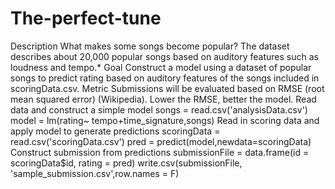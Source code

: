 # The-perfect-tune

Description
What makes some songs become popular? The dataset describes about 20,000 popular songs based on auditory features such as loudness and tempo.*
Goal
Construct a model using a dataset of popular songs to predict rating based on auditory features of the songs included in scoringData.csv.
Metric
Submissions will be evaluated based on RMSE (root mean squared error) (Wikipedia). Lower the RMSE, better the model. Read data and construct a simple model
songs = read.csv('analysisData.csv')
model = lm(rating~ tempo+time_signature,songs)
Read in scoring data and apply model to generate predictions
scoringData = read.csv('scoringData.csv')
pred = predict(model,newdata=scoringData)
Construct submission from predictions
submissionFile = data.frame(id = scoringData$id, rating = pred)
write.csv(submissionFile, 'sample_submission.csv',row.names = F)
